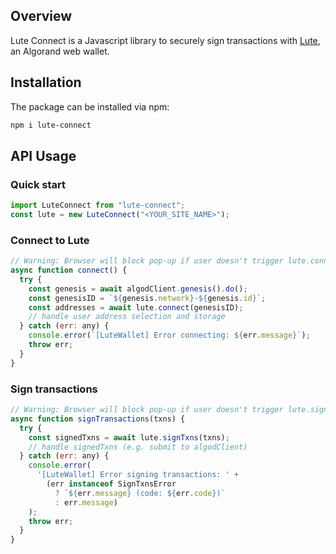 ## Overview

Lute Connect is a Javascript library to securely sign transactions with [Lute](https://lute.app), an Algorand web wallet.

## Installation

The package can be installed via npm:

```bash
npm i lute-connect
```

## API Usage

### Quick start

```js
import LuteConnect from "lute-connect";
const lute = new LuteConnect("<YOUR_SITE_NAME>");
```

### Connect to Lute

```js
// Warning: Browser will block pop-up if user doesn't trigger lute.connect() with a button click
async function connect() {
  try {
    const genesis = await algodClient.genesis().do();
    const genesisID = `${genesis.network}-${genesis.id}`;
    const addresses = await lute.connect(genesisID);
    // handle user address selection and storage
  } catch (err: any) {
    console.error(`[LuteWallet] Error connecting: ${err.message}`);
    throw err;
  }
}
```

### Sign transactions

```js
// Warning: Browser will block pop-up if user doesn't trigger lute.signTxns() with a button click
async function signTransactions(txns) {
  try {
    const signedTxns = await lute.signTxns(txns);
    // handle signedTxns (e.g. submit to algodClient)
  } catch (err: any) {
    console.error(
      '[LuteWallet] Error signing transactions: ' +
        (err instanceof SignTxnsError
          ? `${err.message} (code: ${err.code})`
          : err.message)
    );
    throw err;
  }
}
```

